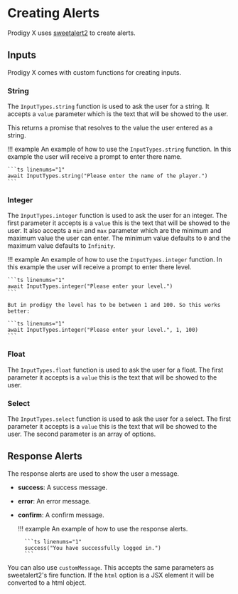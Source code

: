 # Creating Alerts

Prodigy X uses [sweetalert2](https://sweetalert2.github.io/) to create alerts.

## Inputs

Prodigy X comes with custom functions for creating inputs.

### String

The `InputTypes.string` function is used to ask the user for a string. It accepts a `value` parameter which is the text that will be showed to the user.

This returns a promise that resolves to the value the user entered as a string.

!!! example
    An example of how to use the `InputTypes.string` function. In this example the user will receive a prompt to enter there name.

    ```ts linenums="1"
    await InputTypes.string("Please enter the name of the player.")
    ```

### Integer

The `InputTypes.integer` function is used to ask the user for an integer. The first parameter it accepts is a `value` this is the text that will be showed to the user. It also accepts a `min` and `max` parameter which are the minimum and maximum value the user can enter. The minimum value defaults to `0` and the maximum value defaults to `Infinity`.

!!! example
    An example of how to use the `InputTypes.integer` function. In this example the user will receive a prompt to enter there level.

    ```ts linenums="1"
    await InputTypes.integer("Please enter your level.")
    ```

    But in prodigy the level has to be between 1 and 100. So this works better:
    
    ```ts linenums="1"
    await InputTypes.integer("Please enter your level.", 1, 100)
    ```

### Float

The `InputTypes.float` function is used to ask the user for a float. The first parameter it accepts is a `value` this is the text that will be showed to the user.

### Select

The `InputTypes.select` function is used to ask the user for a select. The first parameter it accepts is a `value` this is the text that will be showed to the user. The second parameter is an array of options.

## Response Alerts

The response alerts are used to show the user a message.

- **success**: A success message.
- **error**: An error message.
- **confirm**: A confirm message.

    !!! example
        An example of how to use the response alerts.

        ```ts linenums="1"
        success("You have successfully logged in.")
        ```

You can also use `customMessage`. This accepts the same parameters as sweetalert2's fire function.
If the `html` option is a JSX element it will be converted to a html object.